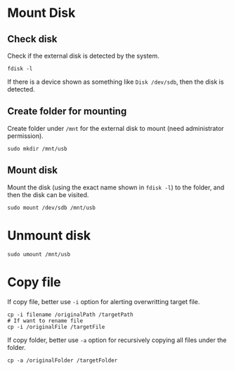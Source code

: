 # Mount Disk

## Check disk

Check if the external disk is detected by the system.

``` shell
fdisk -l
```

If there is a device shown as something like `Disk /dev/sdb`, then the disk is detected.

## Create folder for mounting

Create folder under `/mnt` for the external disk to mount (need administrator permission).

``` shell
sudo mkdir /mnt/usb
```

## Mount disk

Mount the disk (using the exact name shown in `fdisk -l`) to the folder, and then the disk can be visited.

``` shell
sudo mount /dev/sdb /mnt/usb
```

# Unmount disk

``` shell
sudo umount /mnt/usb
```

# Copy file

If copy file, better use `-i` option for alerting overwritting target file.

``` shell
cp -i filename /originalPath /targetPath
# If want to rename file
cp -i /originalFile /targetFile
```

If copy folder, better use `-a` option for recursively copying all files under the folder.

``` shell
cp -a /originalFolder /targetFolder
```